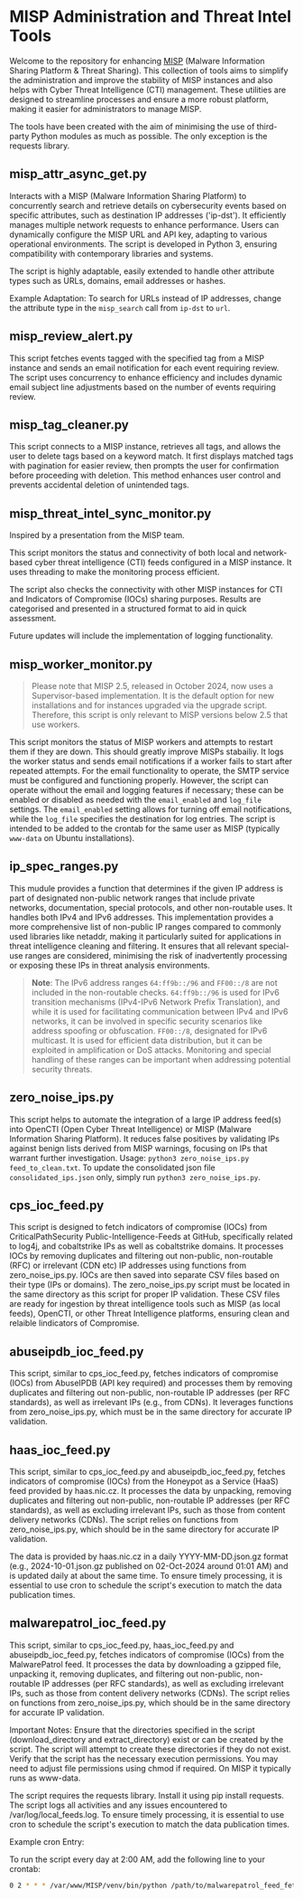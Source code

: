 # MISP Administration and Threat Intel Tools

Welcome to the repository for enhancing [MISP](https://github.com/MISP/MISP/) (Malware Information Sharing Platform & Threat Sharing). This collection of tools aims to simplify the administration and improve the stability of MISP instances and also helps with Cyber Threat Intelligence (CTI) management. These utilities are designed to streamline processes and ensure a more robust platform, making it easier for administrators to manage MISP.

The tools have been created with the aim of minimising the use of third-party Python modules as much as possible. The only exception is the requests library.


## misp_attr_async_get.py 
Interacts with a MISP (Malware Information Sharing Platform) to concurrently search and
retrieve details on cybersecurity events based on specific attributes, such as destination IP addresses ('ip-dst').
It efficiently manages multiple network requests to enhance performance. Users can dynamically configure the MISP URL
and API key, adapting to various operational environments. The script is developed in Python 3, ensuring compatibility
with contemporary libraries and systems. 

The script is highly adaptable, easily extended to handle other attribute types such as URLs, domains, email addresses or hashes.

Example Adaptation:
To search for URLs instead of IP addresses, change the attribute type in the `misp_search` call from `ip-dst` to `url`.

## misp_review_alert.py
This script fetches events tagged with the specified tag from a MISP instance and sends an email notification for each
event requiring review. The script uses concurrency to enhance efficiency and includes dynamic email subject line
adjustments based on the number of events requiring review.

## misp_tag_cleaner.py
This script connects to a MISP instance, retrieves all tags, and allows the user to delete tags based on a keyword match. It first displays matched tags with pagination for easier review, then prompts the user for confirmation before proceeding with deletion. This method enhances user control and prevents accidental deletion of unintended tags.

## misp_threat_intel_sync_monitor.py
Inspired by a presentation from the MISP team.

This script monitors the status and connectivity of both local and network-based cyber threat intelligence 
(CTI) feeds configured in a MISP instance. It uses threading to make the monitoring process efficient. 

The script also checks the connectivity with other MISP instances for CTI and Indicators of Compromise (IOCs) sharing purposes. Results are categorised and presented in a structured format to aid in quick assessment.

Future updates will include the implementation of logging functionality.

## misp_worker_monitor.py
>Please note that MISP 2.5, released in October 2024, now uses a Supervisor-based implementation. It is the default option for new installations and for instances upgraded via the upgrade script. Therefore, this script is only relevant to MISP versions below 2.5 that use workers.

This script monitors the status of MISP workers and attempts to restart them if they are down. This should greatly improve MISPs stabailiy. It logs the worker status and sends email notifications if a worker fails to start after repeated attempts. For the email functionality to operate, the SMTP service must be configured and functioning properly. However, the script can operate without the email and logging features if necessary; these can be enabled or disabled as needed with the `email_enabled` and `log_file` settings. The `email_enabled` setting allows for turning off email notifications, while the `log_file` specifies the destination for log entries. The script is intended to be added to the crontab for the same user as MISP (typically `www-data` on Ubuntu installations).

## ip_spec_ranges.py
This mudule provides a function that determines if the given IP address is part of designated non-public network ranges that include private networks, documentation, special protocols, and other non-routable uses. It handles both IPv4 and IPv6 addresses. This implementation provides a more comprehensive list of non-public IP ranges compared to commonly used libraries like netaddr, making it particularly suited for applications in threat intelligence cleaning and filtering. It ensures that all relevant special-use ranges are considered, minimising the risk of inadvertently processing or exposing these IPs in threat analysis environments.
> **Note**: The IPv6 address ranges `64:ff9b::/96` and `FF00::/8` are not included in the non-routable checks. `64:ff9b::/96` is used for IPv6 transition mechanisms (IPv4-IPv6 Network Prefix Translation), and while it is used for facilitating communication between IPv4 and IPv6 networks, it can be involved in specific security scenarios like address spoofing or obfuscation. `FF00::/8`, designated for IPv6 multicast. It is used for efficient data distribution, but it can be exploited in amplification or DoS attacks. Monitoring and special handling of these ranges can be important when addressing potential security threats.

## zero_noise_ips.py
This script helps to automate the integration of a large IP address feed(s) into OpenCTI (Open Cyber Threat Intelligence) or MISP (Malware Information Sharing Platform). It reduces false positives by validating IPs against benign lists derived from MISP warnings, focusing on IPs that warrant further investigation.
Usage: `python3 zero_noise_ips.py feed_to_clean.txt`. To update the consolidated json file `consolidated_ips.json` only, simply run `python3 zero_noise_ips.py`.

## cps_ioc_feed.py
This script is designed to fetch indicators of compromise (IOCs) from CriticalPathSecurity Public-Intelligence-Feeds at GitHub, specifically related to log4j, and cobaltstrike IPs as well as cobaltstrike domains. It processes IOCs by removing duplicates and filtering out non-public, non-routable (RFC) or irrelevant (CDN etc) IP addresses using functions from zero_noise_ips.py. IOCs are then saved into separate CSV files based on their type (IPs or domains). The zero_noise_ips.py script must be located in the same directory as this script for proper IP validation. These CSV files are ready for ingestion by threat intelligence tools such as MISP (as local feeds), OpenCTI, or other Threat Intelligence platforms, ensuring clean and relaible Iindicators of Compromise. 

## abuseipdb_ioc_feed.py
This script, similar to cps_ioc_feed.py, fetches indicators of compromise (IOCs) from AbuseIPDB (API key required) and processes them by removing duplicates and filtering out non-public, non-routable IP addresses (per RFC standards), as well as irrelevant IPs (e.g., from CDNs). It leverages functions from zero_noise_ips.py, which must be in the same directory for accurate IP validation.

## haas_ioc_feed.py
This script, similar to cps_ioc_feed.py and abuseipdb_ioc_feed.py, fetches indicators of compromise (IOCs) from the Honeypot as a Service (HaaS) feed provided by haas.nic.cz. It processes the data by unpacking, removing duplicates and filtering out non-public, non-routable IP addresses (per RFC standards), as well as excluding irrelevant IPs, such as those from content delivery networks (CDNs). The script relies on functions from zero_noise_ips.py, which should be in the same directory for accurate IP validation.

The data is provided by haas.nic.cz in a daily YYYY-MM-DD.json.gz format (e.g., 2024-10-01.json.gz published on 02-Oct-2024 around 01:01 AM) and is updated daily at about the same time. To ensure timely processing, it is essential to use cron to schedule the script's execution to match the data publication times.

## malwarepatrol_ioc_feed.py

This script, similar to cps_ioc_feed.py, haas_ioc_feed.py and abuseipdb_ioc_feed.py, fetches indicators of compromise (IOCs) from the MalwarePatrol feed. It processes the data by downloading a gzipped file, unpacking it, removing duplicates, and filtering out non-public, non-routable IP addresses (per RFC standards), as well as excluding irrelevant IPs, such as those from content delivery networks (CDNs). The script relies on functions from zero_noise_ips.py, which should be in the same directory for accurate IP validation.

Important Notes:
Ensure that the directories specified in the script (download_directory and extract_directory) exist or can be created by the script. The script will attempt to create these directories if they do not exist. Verify that the script has the necessary execution permissions. You may need to adjust file permissions using chmod if required. On MISP it typically runs as www-data.

The script requires the requests library. Install it using pip install requests.
The script logs all activities and any issues encountered to /var/log/local_feeds.log. 
To ensure timely processing, it is essential to use cron to schedule the script's execution to match the data publication times.

Example cron Entry:

To run the script every day at 2:00 AM, add the following line to your crontab:
```bash
0 2 * * * /var/www/MISP/venv/bin/python /path/to/malwarepatrol_feed_fetcher.py
```












    




